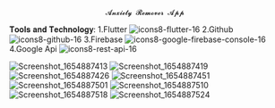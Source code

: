                             𝓐𝓷𝔁𝓲𝓮𝓽𝔂 𝓡𝓮𝓶𝓸𝓿𝓮𝓻 𝓐𝓹𝓹 
 𝐓𝐨𝐨𝐥𝐬 𝐚𝐧𝐝 𝐓𝐞𝐜𝐡𝐧𝐨𝐥𝐨𝐠𝐲:
 1.Flutter ![icons8-flutter-16](https://user-images.githubusercontent.com/74767290/173135384-51227fb8-9024-4e9f-abfe-980523588e28.png)
 2.Github ![icons8-github-16](https://user-images.githubusercontent.com/74767290/173135403-fbe5c280-0f16-4393-82cc-c43a4b66072e.png)
 3.Firebase ![icons8-google-firebase-console-16](https://user-images.githubusercontent.com/74767290/173135421-39e6a81e-a55c-40b1-886c-c74878a89ca9.png)
 4.Google Api ![icons8-rest-api-16](https://user-images.githubusercontent.com/74767290/173135441-04719044-2507-4c4a-9687-46e988704b25.png)

![Screenshot_1654887413](https://user-images.githubusercontent.com/74767290/173134172-3341fa78-2564-4ae8-9316-0e0fab92033f.png)
![Screenshot_1654887419](https://user-images.githubusercontent.com/74767290/173134178-d8f0fda7-f143-4014-afb7-60ed78a7ea2c.png)
![Screenshot_1654887426](https://user-images.githubusercontent.com/74767290/173134114-1ab8ba10-a818-4890-a107-654e7d57ddca.png)
![Screenshot_1654887451](https://user-images.githubusercontent.com/74767290/173134117-0dc021b6-f50e-45bd-84b8-e635162ab497.png)
![Screenshot_1654887501](https://user-images.githubusercontent.com/74767290/173134118-fb766c3c-ed5d-4822-af2b-4021bd3ed786.png)
![Screenshot_1654887510](https://user-images.githubusercontent.com/74767290/173134123-99ceb658-f10a-4cc2-a13b-05bfab9cf7bb.png)
![Screenshot_1654887518](https://user-images.githubusercontent.com/74767290/173134125-7b0be541-d3e1-4fc0-89bc-3656e7aacf01.png)
![Screenshot_1654887524](https://user-images.githubusercontent.com/74767290/173134128-30ae2368-8694-4046-843b-4fcb485e5c73.png)
